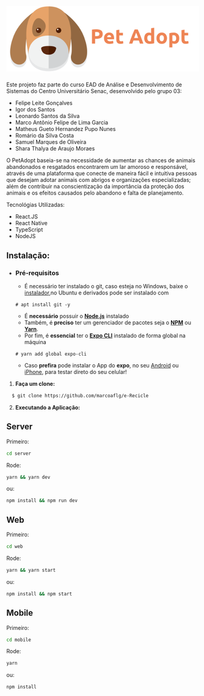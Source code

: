<h1 align="center">
  <img src="./web/src/assets/logo.svg">
</h1>

Este projeto faz parte do curso EAD de Análise e Desenvolvimento de Sistemas do Centro Universitário Senac, desenvolvido pelo grupo 03:

- Felipe Leite Gonçalves
- Igor dos Santos
- Leonardo Santos da Silva
- Marco Antônio Felipe de Lima Garcia
- Matheus Gueto Hernandez Pupo Nunes
- Romário da Silva Costa
- Samuel Marques de Oliveira
- Shara Thalya de Araujo Moraes

O PetAdopt baseia-se na necessidade de aumentar as chances de animais abandonados e resgatados encontrarem um lar amoroso e responsável, através de uma plataforma que conecte de maneira fácil e intuitiva pessoas que desejam adotar animais com abrigos e organizações especializadas; além de contribuir na conscientização da importância da proteção dos animais e os efeitos causados pelo abandono e falta de planejamento.

Tecnológias Utilizadas:

- React.JS
- React Native
- TypeScript
- NodeJS

## Instalação:

- ### **Pré-requisitos**
  
  - É necessário ter instalado o git, caso esteja no Windows, baixe o [instalador](https://git-scm.com/download/win),no Ubuntu e derivados pode ser instalado com
  ```
  # apt install git -y
  ```

  - É **necessário** possuir o **[Node.js](https://nodejs.org/en/)** instalado
  - Também, é **preciso** ter um gerenciador de pacotes seja o **[NPM](https://www.npmjs.com/)** ou **[Yarn](https://yarnpkg.com/)**.
  - Por fim, é **essencial** ter o **[Expo CLI](https://expo.io/)** instalado de forma global na máquina
  ```
  # yarn add global expo-cli  
  ```
  - Caso **prefira** pode instalar o App do **expo**, no seu [Android](https://play.google.com/store/apps/details?id=host.exp.exponent&hl=pt-br) ou [iPhone](https://apps.apple.com/us/app/expo-client/id982107779), para testar direto do seu celular!

1. **Faça um clone:**

```sh
  $ git clone https://github.com/marcoaflg/e-Recicle
```

2. **Executando a Aplicação:**
  
 ## Server

Primeiro:
```bash
cd server
```
Rode:
```bash
yarn && yarn dev
```
ou:
```bash
npm install && npm run dev
```

## Web

Primeiro:
```bash
cd web
```
Rode:
```bash
yarn && yarn start
```
ou:
```bash
npm install && npm start
```
## Mobile

Primeiro:
```bash
cd mobile
```
Rode:
```bash
yarn
```
ou:
```bash
npm install
```
